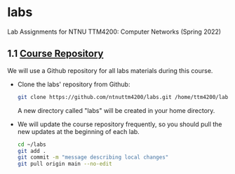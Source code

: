 # labs
Lab Assignments for NTNU TTM4200: Computer Networks (Spring 2022)


## 1.1 [Course Repository](https://git-scm.com/)

We will use a Github repository for all labs materials during this course.


* Clone the labs' repository from Github:

    ```bash
    git clone https://github.com/ntnuttm4200/labs.git /home/ttm4200/labs
    ```
    A new directory called "labs" will be created in your home directory.

* We will update the course repository frequently, so you should pull the new updates at the beginning of each lab.

    ```bash
    cd ~/labs
    git add .
    git commit -m "message describing local changes"
    git pull origin main --no-edit
    ```